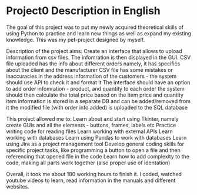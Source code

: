 # Project0 Description in English

The goal of this project was to put my newly acquired theoretical skills of using Python to practice and learn new things as well as expand my existing knowledge.
This was my pet-project designed by myself.

Description of the project aims:
Create an interface that allows to upload information from csv files. The infomration is then displayed in the GUI. 
CSV file uploaded has the info about different orders
namely, it has specifics about the client and the manufacturer
CSV file has some mistakes or inaccuracies in the address information of the customers - the system should use API to check it and format it
The interface should have an option to add order infomration - product, and quantity to each order
the system should then calculate the total price based on the item price and quantity
item information is stored in a separate DB and can be added/removed from it
the modified file (with order info added) is uploaded to the SQL database

This project allowed me to:
Learn about and start using Tkinter, namely create GUIs and all the elements - buttons, frames, labels etc
Practice writing code for reading files
Learn working with external APIs
Learn working with databases
Learn using Pandas to work with databases
Learn using Jira as a project management tool
Develop general coding skills for specific project tasks, like programming a button to open a file and then referencing that opened file in the code
Learn how to add complexity to the code, making all parts work together (also proper use of identation)

Overall, it took me about 180 working hours to finish it. I coded, watched youtube videos to learn, read information in the manuals and different websites.
